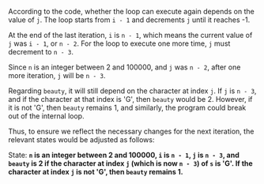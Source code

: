According to the code, whether the loop can execute again depends on the value of `j`. The loop starts from `i - 1` and decrements `j` until it reaches -1. 

At the end of the last iteration, `i` is `n - 1`, which means the current value of `j` was `i - 1`, or `n - 2`. For the loop to execute one more time, `j` must decrement to `n - 3`. 

Since `n` is an integer between 2 and 100000, and `j` was `n - 2`, after one more iteration, `j` will be `n - 3`. 

Regarding `beauty`, it will still depend on the character at index `j`. If `j` is `n - 3`, and if the character at that index is 'G', then `beauty` would be 2. However, if it is not 'G', then `beauty` remains 1, and similarly, the program could break out of the internal loop.

Thus, to ensure we reflect the necessary changes for the next iteration, the relevant states would be adjusted as follows:

State: **`n` is an integer between 2 and 100000, `i` is `n - 1`, `j` is `n - 3`, and `beauty` is 2 if the character at index `j` (which is now `n - 3`) of `s` is 'G'. If the character at index `j` is not 'G', then `beauty` remains 1.**